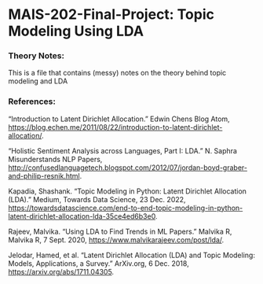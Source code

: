 # MAIS-202-Final-Project: Topic Modeling Using LDA
### Theory Notes: 

This is a file that contains (messy) notes on the theory behind topic modeling and LDA 

### References:
“Introduction to Latent Dirichlet Allocation.” Edwin Chens Blog Atom, https://blog.echen.me/2011/08/22/introduction-to-latent-dirichlet-allocation/. 

“Holistic Sentiment Analysis across Languages, Part I: LDA.” N. Saphra Misunderstands NLP Papers, http://confusedlanguagetech.blogspot.com/2012/07/jordan-boyd-graber-and-philip-resnik.html. 

Kapadia, Shashank. “Topic Modeling in Python: Latent Dirichlet Allocation (LDA).” Medium, Towards Data Science, 23 Dec. 2022, https://towardsdatascience.com/end-to-end-topic-modeling-in-python-latent-dirichlet-allocation-lda-35ce4ed6b3e0. 

Rajeev, Malvika. “Using LDA to Find Trends in ML Papers.” Malvika R, Malvika R, 7 Sept. 2020, https://www.malvikarajeev.com/post/lda/. 

Jelodar, Hamed, et al. “Latent Dirichlet Allocation (LDA) and Topic Modeling: Models, Applications, a Survey.” ArXiv.org, 6 Dec. 2018, https://arxiv.org/abs/1711.04305. 
